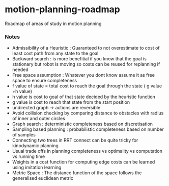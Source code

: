 # motion-planning-roadmap
Roadmap of areas of study in motion planning

### Notes
* Admissibility of a Heuristic : Guaranteed to not overestimate to cost of least cost path from any state to the goal
* Backward search : is more benefitial if you know that the goal is stationary but robot is moving so costs can be reused for replanning if needed
* Free space assumption : Whatever you dont know assume it as free space to ensure completeness
* f value of state = total cost to reach the goal through the state ( g value +h value)
* h value is cost to goal of that state decided by the heuristic function 
* g value is cost to reach that state from the start position
* undirected graph -> actions are reversible
* Avoid collision checking by comparing distance to obstacles with radius of inner and outer circles
* Graph search : deterministic completeness based on discretisation
* Sampling based planning : probabilistic completeness based on number of samples 
* Connecting two trees in RRT connect can be quite tricky for kinodynamic planning 
* Usual trade offs in planning completeness vs optimality vs computation vs running time
* Weights in a cost function for computing edge costs can be learned using imitation learning
* Metric Space : The distance function of the space follows the generalised euclidean metric
